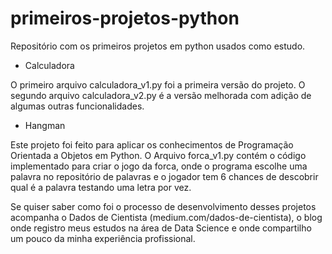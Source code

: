 # primeiros-projetos-python
Repositório com os primeiros projetos em python usados como estudo.

* Calculadora

O primeiro arquivo calculadora_v1.py foi a primeira versão do projeto.
O segundo arquivo calculadora_v2.py é a versão melhorada com adição de algumas outras funcionalidades.

* Hangman

Este projeto foi feito para aplicar os conhecimentos de Programação Orientada a Objetos em Python.
O Arquivo forca_v1.py contém o código implementado para criar o jogo da forca, onde o programa escolhe uma palavra no repositório de palavras e o jogador tem 6 chances de descobrir qual é a palavra testando uma letra por vez.

Se quiser saber como foi o processo de desenvolvimento desses projetos acompanha o Dados de Cientista (medium.com/dados-de-cientista), o blog onde registro meus estudos na área de Data Science e onde compartilho um pouco da minha experiência profissional.
